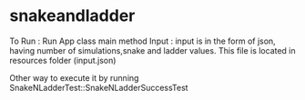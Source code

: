 # snakeandladder

To Run : Run App class main method
Input  : input is in the form of json, having number of simulations,snake and ladder values. This file is located in resources folder (input.json)

Other way to execute it by running SnakeNLadderTest::SnakeNLadderSuccessTest 
